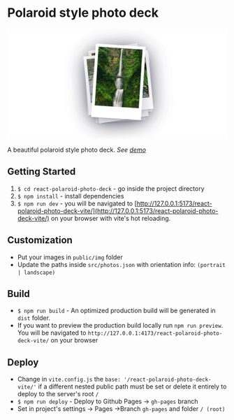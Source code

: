 # Polaroid style photo deck

![alt text](https://github.com/ikefakis/react-polaroid-photo-deck-vite/raw/main/docs/repository-image.png "Polaroid style photo deck")

A beautiful polaroid style photo deck.
_See [demo](https://ikefakis.github.io/react-polaroid-photo-deck-vite)_

## Getting Started

1. `$ cd react-polaroid-photo-deck` - go inside the project directory
2. `$ npm install` - install dependencies
3. `$ npm run dev` - you will be navigated to [http://127.0.0.1:5173/react-polaroid-photo-deck-vite/](http://127.0.0.1:5173/react-polaroid-photo-deck-vite/) on your browser with vite's hot reloading.

## Customization

- Put your images in `public/img` folder
- Update the paths inside `src/photos.json` with orientation info: `(portrait | landscape)`

## Build

- `$ npm run build` - An optimized production build will be generated in `dist` folder.
- If you want to preview the production build locally run `npm run preview`. You will be navigated to `http://127.0.0.1:4173/react-polaroid-photo-deck-vite/` on your browser

## Deploy
- Change in `vite.config.js` the `base: '/react-polaroid-photo-deck-vite/'` if a different nested public path must be set or delete it entirely to deploy to the server's root `/`
- `$ npm run deploy` - Deploy to Github Pages -> `gh-pages` branch
- Set in project's settings -> Pages ->Branch `gh-pages` and folder `/ (root)`
